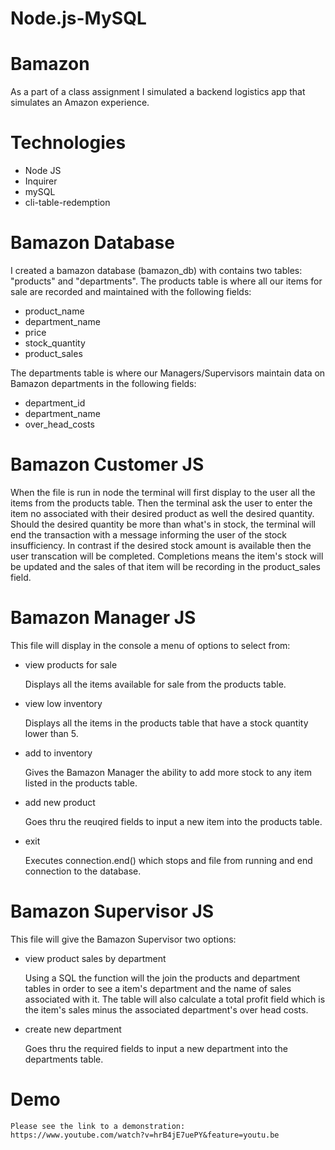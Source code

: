 # Node.js-MySQL

# Bamazon

As a part of a class assignment I simulated a backend logistics app that simulates an Amazon experience.

# Technologies

- Node JS
- Inquirer
- mySQL
- cli-table-redemption 


# Bamazon Database

I created a bamazon database (bamazon_db) with contains two tables: "products" and "departments". The products table is where all our items for sale are recorded and maintained with the following fields: 

- product_name
- department_name 
- price
- stock_quantity 
- product_sales

The departments table is where our Managers/Supervisors maintain data on Bamazon departments in the following fields:

- department_id
- department_name
- over_head_costs


# Bamazon Customer JS

When the file is run in node the terminal will first display to the user all the items from the products table. Then the terminal ask the user to enter the item no associated with their desired product as well the desired quantity. Should the desired quantity be more than what's in stock, the terminal will end the transaction with a message informing the user of the stock insufficiency. In contrast if the desired stock amount is available then the user transcation will be completed. Completions means the item's stock will be updated and the sales of that item will be recording in the product_sales field.


# Bamazon Manager JS

This file will display in the console a menu of options to select from:

- view products for sale

    Displays all the items available for sale from the products table.

- view low inventory

    Displays all the items in the products table that have a stock quantity lower than 5.

- add to inventory

    Gives the Bamazon Manager the ability to add more stock to any item listed in the products table.

- add new product

    Goes thru the reuqired fields to input a new item into the products table.

- exit

    Executes connection.end() which stops and file from running and end connection to the database. 


# Bamazon Supervisor JS

This file will give the Bamazon Supervisor two options:

- view product sales by department

    Using a SQL the function will the join the products and department tables in order to see a item's department and the name of sales associated with it. The table will also calculate a total profit field which is the item's sales minus the associated department's over head costs. 

- create new department

    Goes thru the required fields to input a new department into the departments table.


# Demo

    Please see the link to a demonstration:
    https://www.youtube.com/watch?v=hrB4jE7uePY&feature=youtu.be
